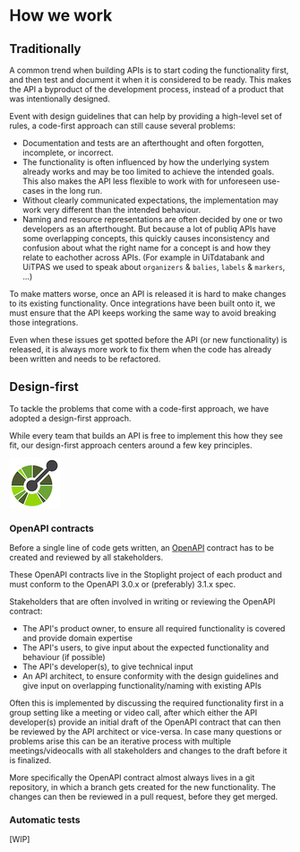 # How we work

## Traditionally

A common trend when building APIs is to start coding the functionality first, and then test and document it when it is considered to be ready. This makes the API a byproduct of the development process, instead of a product that was intentionally designed.

Event with design guidelines that can help by providing a high-level set of rules, a code-first approach can still cause several problems:

*   Documentation and tests are an afterthought and often forgotten, incomplete, or incorrect.
*   The functionality is often influenced by how the underlying system already works and may be too limited to achieve the intended goals. This also makes the API less flexible to work with for unforeseen use-cases in the long run.
*   Without clearly communicated expectations, the implementation may work very different than the intended behaviour.
*   Naming and resource representations are often decided by one or two developers as an afterthought. But because a lot of publiq APIs have some overlapping concepts, this quickly causes inconsistency and confusion about what the right name for a concept is and how they relate to eachother across APIs. (For example in UiTdatabank and UiTPAS we used to speak about `organizers` & `balies`, `labels` & `markers`, ...)

To make matters worse, once an API is released it is hard to make changes to its existing functionality. Once integrations have been built onto it, we must ensure that the API keeps working the same way to avoid breaking those integrations.

Even when these issues get spotted before the API (or new functionality) is released, it is always more work to fix them when the code has already been written and needs to be refactored.

## Design-first

To tackle the problems that come with a code-first approach, we have adopted a design-first approach.

While every team that builds an API is free to implement this how they see fit, our design-first approach centers around a few key principles.

<p align="center">

<!-- focus: false -->

![](../assets/images/openapi.png)

</p>

### OpenAPI contracts

Before a single line of code gets written, an [OpenAPI](https://www.openapis.org/) contract has to be created and reviewed by all stakeholders.

These OpenAPI contracts live in the Stoplight project of each product and must conform to the OpenAPI 3.0.x or (preferably) 3.1.x spec.

Stakeholders that are often involved in writing or reviewing the OpenAPI contract:

*   The API's product owner, to ensure all required functionality is covered and provide domain expertise
*   The API's users, to give input about the expected functionality and behaviour (if possible)
*   The API's developer(s), to give technical input
*   An API architect, to ensure conformity with the design guidelines and give input on overlapping functionality/naming with existing APIs

Often this is implemented by discussing the required functionality first in a group setting like a meeting or video call, after which either the API developer(s) provide an initial draft of the OpenAPI contract that can then be reviewed by the API architect or vice-versa. In case many questions or problems arise this can be an iterative process with multiple meetings/videocalls with all stakeholders and changes to the draft before it is finalized.

More specifically the OpenAPI contract almost always lives in a git repository, in which a branch gets created for the new functionality. The changes can then be reviewed in a pull request, before they get merged.

### Automatic tests

\[WIP]
